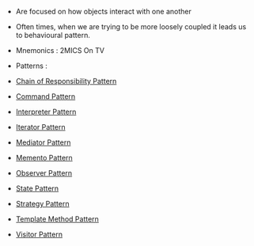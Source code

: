 - Are focused on how objects interact with one another
- Often times, when we are trying to be more loosely coupled it leads us to behavioural pattern.
- Mnemonics : 2MICS On TV

- Patterns :
- [Chain of Responsibility Pattern](BehaviouralDesignPattern/notes/Chain%20of%20Responsibility%20Pattern.md)
- [Command Pattern](BehaviouralDesignPattern/notes/Command%20Pattern.md)
- [Interpreter Pattern](BehaviouralDesignPattern/notes/Interpreter%20Pattern.md)
- [Iterator Pattern](BehaviouralDesignPattern/notes/Iterator%20Pattern.md)
- [Mediator Pattern](BehaviouralDesignPattern/notes/Mediator%20Pattern.md)
- [Memento Pattern](BehaviouralDesignPattern/notes/Memento%20Pattern.md)
- [Observer Pattern](BehaviouralDesignPattern/notes/Observer%20Pattern.md)
- [State Pattern](BehaviouralDesignPattern/notes/State%20Pattern.md)
- [Strategy Pattern](BehaviouralDesignPattern/notes/Strategy%20Pattern.md)
- [Template Method Pattern](BehaviouralDesignPattern/notes/Template%20Method%20Pattern.md)
- [Visitor Pattern](BehaviouralDesignPattern/notes/Visitor%20Pattern.md)